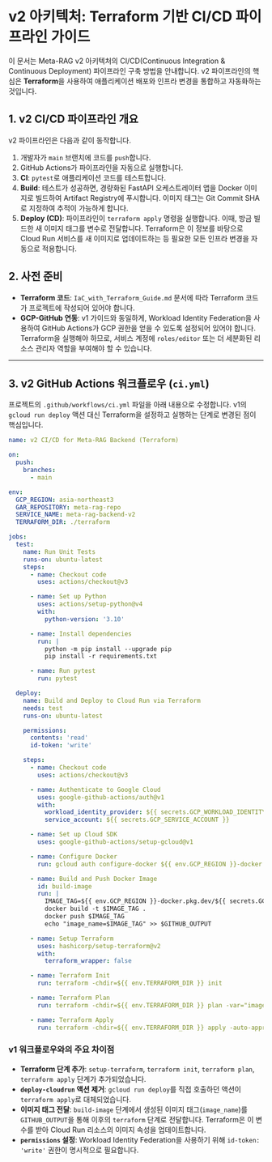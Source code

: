 # v2 아키텍처: Terraform 기반 CI/CD 파이프라인 가이드

이 문서는 Meta-RAG v2 아키텍처의 CI/CD(Continuous Integration & Continuous Deployment) 파이프라인 구축 방법을 안내합니다. v2 파이프라인의 핵심은 **Terraform**을 사용하여 애플리케이션 배포와 인프라 변경을 통합하고 자동화하는 것입니다.

## 1. v2 CI/CD 파이프라인 개요

v2 파이프라인은 다음과 같이 동작합니다.

1.  개발자가 `main` 브랜치에 코드를 `push`합니다.
2.  GitHub Actions가 파이프라인을 자동으로 실행합니다.
3.  **CI**: `pytest`로 애플리케이션 코드를 테스트합니다.
4.  **Build**: 테스트가 성공하면, 경량화된 FastAPI 오케스트레이터 앱을 Docker 이미지로 빌드하여 Artifact Registry에 푸시합니다. 이미지 태그는 Git Commit SHA로 지정하여 추적이 가능하게 합니다.
5.  **Deploy (CD)**: 파이프라인이 `terraform apply` 명령을 실행합니다. 이때, 방금 빌드한 새 이미지 태그를 변수로 전달합니다. Terraform은 이 정보를 바탕으로 Cloud Run 서비스를 새 이미지로 업데이트하는 등 필요한 모든 인프라 변경을 자동으로 적용합니다.

## 2. 사전 준비

-   **Terraform 코드**: `IaC_with_Terraform_Guide.md` 문서에 따라 Terraform 코드가 프로젝트에 작성되어 있어야 합니다.
-   **GCP-GitHub 연동**: v1 가이드와 동일하게, Workload Identity Federation을 사용하여 GitHub Actions가 GCP 권한을 얻을 수 있도록 설정되어 있어야 합니다. Terraform을 실행해야 하므로, 서비스 계정에 `roles/editor` 또는 더 세분화된 리소스 관리자 역할을 부여해야 할 수 있습니다.

---

## 3. v2 GitHub Actions 워크플로우 (`ci.yml`)

프로젝트의 `.github/workflows/ci.yml` 파일을 아래 내용으로 수정합니다. v1의 `gcloud run deploy` 액션 대신 Terraform을 설정하고 실행하는 단계로 변경된 점이 핵심입니다.

```yaml
name: v2 CI/CD for Meta-RAG Backend (Terraform)

on:
  push:
    branches:
      - main

env:
  GCP_REGION: asia-northeast3
  GAR_REPOSITORY: meta-rag-repo
  SERVICE_NAME: meta-rag-backend-v2
  TERRAFORM_DIR: ./terraform

jobs:
  test:
    name: Run Unit Tests
    runs-on: ubuntu-latest
    steps:
      - name: Checkout code
        uses: actions/checkout@v3

      - name: Set up Python
        uses: actions/setup-python@v4
        with:
          python-version: '3.10'

      - name: Install dependencies
        run: |
          python -m pip install --upgrade pip
          pip install -r requirements.txt

      - name: Run pytest
        run: pytest

  deploy:
    name: Build and Deploy to Cloud Run via Terraform
    needs: test
    runs-on: ubuntu-latest

    permissions:
      contents: 'read'
      id-token: 'write'

    steps:
      - name: Checkout code
        uses: actions/checkout@v3

      - name: Authenticate to Google Cloud
        uses: google-github-actions/auth@v1
        with:
          workload_identity_provider: ${{ secrets.GCP_WORKLOAD_IDENTITY_PROVIDER }}
          service_account: ${{ secrets.GCP_SERVICE_ACCOUNT }}

      - name: Set up Cloud SDK
        uses: google-github-actions/setup-gcloud@v1

      - name: Configure Docker
        run: gcloud auth configure-docker ${{ env.GCP_REGION }}-docker.pkg.dev

      - name: Build and Push Docker Image
        id: build-image
        run: |
          IMAGE_TAG=${{ env.GCP_REGION }}-docker.pkg.dev/${{ secrets.GCP_PROJECT_ID }}/${{ env.GAR_REPOSITORY }}/${{ env.SERVICE_NAME }}:${{ github.sha }}
          docker build -t $IMAGE_TAG .
          docker push $IMAGE_TAG
          echo "image_name=$IMAGE_TAG" >> $GITHUB_OUTPUT

      - name: Setup Terraform
        uses: hashicorp/setup-terraform@v2
        with:
          terraform_wrapper: false

      - name: Terraform Init
        run: terraform -chdir=${{ env.TERRAFORM_DIR }} init

      - name: Terraform Plan
        run: terraform -chdir=${{ env.TERRAFORM_DIR }} plan -var="image_name=${{ steps.build-image.outputs.image_name }}"

      - name: Terraform Apply
        run: terraform -chdir=${{ env.TERRAFORM_DIR }} apply -auto-approve -var="image_name=${{ steps.build-image.outputs.image_name }}"
```

### v1 워크플로우와의 주요 차이점

-   **Terraform 단계 추가**: `setup-terraform`, `terraform init`, `terraform plan`, `terraform apply` 단계가 추가되었습니다.
-   **`deploy-cloudrun` 액션 제거**: `gcloud run deploy`를 직접 호출하던 액션이 `terraform apply`로 대체되었습니다.
-   **이미지 태그 전달**: `build-image` 단계에서 생성된 이미지 태그(`image_name`)를 `GITHUB_OUTPUT`을 통해 이후의 `terraform` 단계로 전달합니다. Terraform은 이 변수를 받아 Cloud Run 리소스의 이미지 속성을 업데이트합니다.
-   **`permissions` 설정**: Workload Identity Federation을 사용하기 위해 `id-token: 'write'` 권한이 명시적으로 필요합니다.